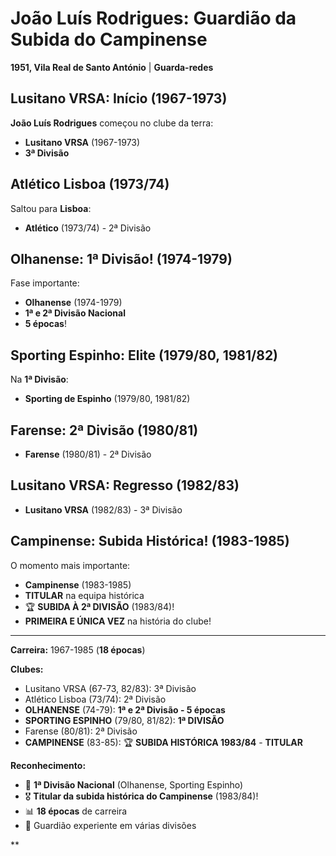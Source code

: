 # João Luís Rodrigues: Guardião da Subida do Campinense

**1951, Vila Real de Santo António** | **Guarda-redes**

## Lusitano VRSA: Início (1967-1973)

**João Luís Rodrigues** começou no clube da terra:
- **Lusitano VRSA** (1967-1973)
- **3ª Divisão**

## Atlético Lisboa (1973/74)

Saltou para **Lisboa**:
- **Atlético** (1973/74) - 2ª Divisão

## Olhanense: 1ª Divisão! (1974-1979)

Fase importante:
- **Olhanense** (1974-1979)
- **1ª e 2ª Divisão Nacional**
- **5 épocas**!

## Sporting Espinho: Elite (1979/80, 1981/82)

Na **1ª Divisão**:
- **Sporting de Espinho** (1979/80, 1981/82)

## Farense: 2ª Divisão (1980/81)

- **Farense** (1980/81) - 2ª Divisão

## Lusitano VRSA: Regresso (1982/83)

- **Lusitano VRSA** (1982/83) - 3ª Divisão

## Campinense: Subida Histórica! (1983-1985)

O momento mais importante:
- **Campinense** (1983-1985)
- **TITULAR** na equipa histórica
- 🏆 **SUBIDA À 2ª DIVISÃO** (1983/84)!
- **PRIMEIRA E ÚNICA VEZ** na história do clube!

---

**Carreira:** 1967-1985 (**18 épocas**)

**Clubes:**
- Lusitano VRSA (67-73, 82/83): 3ª Divisão
- Atlético Lisboa (73/74): 2ª Divisão
- **OLHANENSE** (74-79): **1ª e 2ª Divisão - 5 épocas**
- **SPORTING ESPINHO** (79/80, 81/82): **1ª DIVISÃO**
- Farense (80/81): 2ª Divisão
- **CAMPINENSE** (83-85): 🏆 **SUBIDA HISTÓRICA 1983/84** - **TITULAR**

**Reconhecimento:**
- 🧤 **1ª Divisão Nacional** (Olhanense, Sporting Espinho)
- 🎖️ **Titular da subida histórica do Campinense** (1983/84)!
- 📊 **18 épocas** de carreira
- 💪 Guardião experiente em várias divisões

**